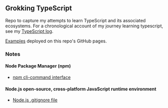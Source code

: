 ## Grokking TypeScript

Repo to capture my attempts to learn TypeScript and its associated
ecosystems. For a chronological account of my journey learning
typescript, see my [TypeScript log](notes/TypeScriptLog.md).

[Examples](https://grscheller.github.io/grok-typescript/) deployed 
on this repo's GitHub pages.

### Notes

#### Node Package Manager (npm)

* [npm cli-command interface](notes/npm/npm-cli-interface.md)

#### Node.js open-source, cross-platform JavaScript runtime environment

* [Node.js .gitignore file](/notes/node/node-dot-gitignore.md)


